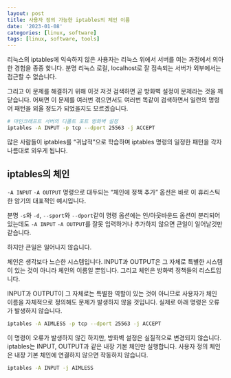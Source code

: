 ```yaml
---
layout: post
title: 사용자 정의 가능한 iptables의 체인 이름
date: '2023-01-08'
categories: [linux, software]
tags: [linux, software, tools]
---
```


리눅스의 iptables에 익숙하지 않은 사용자는 리눅스 위에서 서버를 여는 과정에서 의아한 경험을 종종 핮니다. 분명 리눅스 로컬, localhost로 잘 접속되는 서버가 외부에서는 접근할 수 없습니다.

그리고 이 문제를 해결하기 위해 이것 저것 검색하면 곧 방화벽 설정이 문제라는 것을 깨닫습니다. 어쩌면 이 문제를 여러번 겪으면서도 여러번 똑같이 검색하면서 일련의 명령어 패턴을 외울 정도가 되었을지도 모르겠습니다.

```bash
# 마인크래프트 서버의 디폴트 포트 방화벽 설정
iptables -A INPUT -p tcp --dport 25563 -j ACCEPT
```

많은 사람들이 iptables를 “귀납적”으로 학습하며 iptables 명령의 일정한 패턴을 각자 나름대로 외우게 됩니다.

## iptables의 체인

`-A INPUT` `-A OUTPUT` 명령으로 대두되는 “체인에 정책 추가” 옵션은 바로 이 휴리스틱한 암기의 대표적인 예시입니다.

분명 `-s`와 `-d`, `--sport`와 `--dport`같이 명령 옵션에는 인/아웃바운드 옵션이 분리되어 있는데도 `-A INPUT` `-A OUTPUT`를 잘못 입력하거나 추가하지 않으면 큰일이 일어날것만 같습니다.

하지만 큰일은 일어나지 않습니다.

체인은 생각보다 느슨한 시스템입니다. INPUT과 OUTPUT은 그 자체로 특별한 시스템이 있는 것이 아니라 체인의 이름일 뿐입니다. 그리고 체인은 방화벽 정책들의 리스트입니다.

INPUT과 OUTPUT이 그 자체로는 특별한 역할이 있는 것이 아니므로 사용자가 체인 이름을 자체적으로 정의해도 문제가 발생하지 않을 것입니다. 실제로 아래 명령은 오류가 발생하지 않습니다.

```bash
iptables -A AIMLESS -p tcp --dport 25563 -j ACCEPT
```

이 명령이 오류가 발생하지 않긴 하지만, 방화벽 설정은 실질적으로 변경되지 않습니다. iptables는 INPUT, OUTPUT과 같은 내장 기본 체인만 실행합니다. 사용자 정의 체인은 내장 기본 체인에 연결하지 않으면 작동하지 않습니다.

```sh
iptables -A INPUT -j AIMLESS
```
